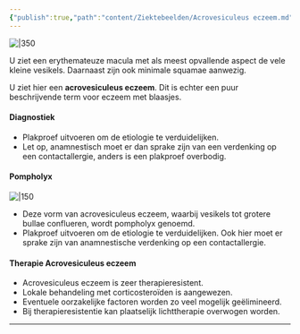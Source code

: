 ```yaml
---
{"publish":true,"path":"content/Ziektebeelden/Acrovesiculeus eczeem.md","permalink":"/content/ziektebeelden/acrovesiculeus-eczeem/","title":"Acrovesiculeus eczeem","tags":["Dermatologie/Inflammatoire_dermatosen/Eczeem","Ziektebeeld"]}
---
```







![|350](https://i.imgur.com/FJsmHMA.png)


U ziet een erythemateuze macula met als meest opvallende aspect de vele kleine vesikels. Daarnaast zijn ook minimale squamae aanwezig.

U ziet hier een **acrovesiculeus eczeem**. Dit is echter een puur beschrijvende term voor eczeem met blaasjes.

#### Diagnostiek

- Plakproef uitvoeren om de etiologie te verduidelijken.
- Let op, anamnestisch moet er dan sprake zijn van een verdenking op een contactallergie, anders is een plakproef overbodig.





#### Pompholyx
![|150](https://i.imgur.com/IshBAJX.png)
- Deze vorm van acrovesiculeus eczeem, waarbij vesikels tot grotere bullae conflueren, wordt pompholyx genoemd.
- Plakproef uitvoeren om de etiologie te verduidelijken. Ook hier moet er sprake zijn van anamnestische verdenking op een contactallergie.

#### Therapie Acrovesiculeus eczeem

- Acrovesiculeus eczeem is zeer therapieresistent.
- Lokale behandeling met corticosteroïden is aangewezen.
- Eventuele oorzakelijke factoren worden zo veel mogelijk geëlimineerd.
- Bij therapieresistentie kan plaatselijk lichttherapie overwogen worden.

---